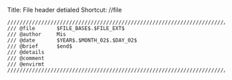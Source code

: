 Title:           File header detialed
Shortcut:    //file
```
///////////////////////////////////////////////////////////////////////////////////////////////////
/// @file       $FILE_BASE$.$FILE_EXT$
/// @author     Mis
/// @date       $YEAR$.$MONTH_02$.$DAY_02$
/// @brief      $end$
/// @details    
/// @comment    
/// @envirmt    
///////////////////////////////////////////////////////////////////////////////////////////////////
```

